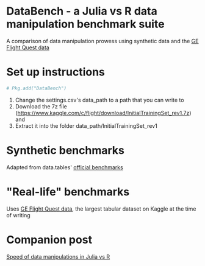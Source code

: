 # DataBench - a Julia vs R data manipulation benchmark suite
A comparison of data manipulation prowess using synthetic data and the [GE Flight Quest data](https://www.kaggle.com/c/flight/data)

# Set up instructions
```julia
# Pkg.add("DataBench")
```

1. Change the settings.csv's data_path to a path that you can write to
2. Download the 7z file (https://www.kaggle.com/c/flight/download/InitialTrainingSet_rev1.7z) and
3. Extract it into the folder data_path/InitialTrainingSet_rev1

# Synthetic benchmarks
Adapted from data.tables' [official benchmarks](https://github.com/Rdatatable/data.table/wiki/Benchmarks-:-Grouping#code-to-reproduce-the-timings-above-)

# "Real-life" benchmarks
Uses [GE Flight Quest data](https://www.kaggle.com/c/flight/data), the largest tabular dataset on Kaggle at the time of writing

# Companion post
[Speed of data manipulations in Julia vs R](https://www.codementor.io/zhuojiadai/speed-of-data-manipulation-in-julia-vs-r-cd7praapv)
